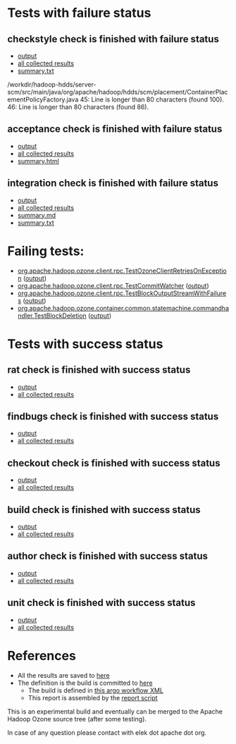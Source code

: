 # Tests with failure status

## checkstyle check is finished with failure status

   * [output](https://raw.githubusercontent.com/elek/ozone-ci/master/pr/pr-hdds-1571-4wx6z/checkstyle/output.log)
   * [all collected results](https://github.com/elek/ozone-ci/tree/master/pr/pr-hdds-1571-4wx6z/checkstyle)
   * [summary.txt](https://github.com/elek/ozone-ci/tree/master/pr/pr-hdds-1571-4wx6z/checkstyle/summary.txt)

/workdir/hadoop-hdds/server-scm/src/main/java/org/apache/hadoop/hdds/scm/placement/ContainerPlacementPolicyFactory.java
 45: Line is longer than 80 characters (found 100).
 46: Line is longer than 80 characters (found 86).

## acceptance check is finished with failure status

   * [output](https://raw.githubusercontent.com/elek/ozone-ci/master/pr/pr-hdds-1571-4wx6z/acceptance/output.log)
   * [all collected results](https://github.com/elek/ozone-ci/tree/master/pr/pr-hdds-1571-4wx6z/acceptance)
   * [summary.html](https://elek.github.io/ozone-ci/pr/pr-hdds-1571-4wx6z/acceptance/summary.html)


## integration check is finished with failure status

   * [output](https://raw.githubusercontent.com/elek/ozone-ci/master/pr/pr-hdds-1571-4wx6z/integration/output.log)
   * [all collected results](https://github.com/elek/ozone-ci/tree/master/pr/pr-hdds-1571-4wx6z/integration)
   * [summary.md](https://github.com/elek/ozone-ci/tree/master/pr/pr-hdds-1571-4wx6z/integration/summary.md)
   * [summary.txt](https://github.com/elek/ozone-ci/tree/master/pr/pr-hdds-1571-4wx6z/integration/summary.txt)

# Failing tests: 

 * [org.apache.hadoop.ozone.client.rpc.TestOzoneClientRetriesOnException](hadoop-ozone/integration-test/org.apache.hadoop.ozone.client.rpc.TestOzoneClientRetriesOnException.txt) ([output](hadoop-ozone/integration-test/org.apache.hadoop.ozone.client.rpc.TestOzoneClientRetriesOnException-output.txt/))
 * [org.apache.hadoop.ozone.client.rpc.TestCommitWatcher](hadoop-ozone/integration-test/org.apache.hadoop.ozone.client.rpc.TestCommitWatcher.txt) ([output](hadoop-ozone/integration-test/org.apache.hadoop.ozone.client.rpc.TestCommitWatcher-output.txt/))
 * [org.apache.hadoop.ozone.client.rpc.TestBlockOutputStreamWithFailures](hadoop-ozone/integration-test/org.apache.hadoop.ozone.client.rpc.TestBlockOutputStreamWithFailures.txt) ([output](hadoop-ozone/integration-test/org.apache.hadoop.ozone.client.rpc.TestBlockOutputStreamWithFailures-output.txt/))
 * [org.apache.hadoop.ozone.container.common.statemachine.commandhandler.TestBlockDeletion](hadoop-ozone/integration-test/org.apache.hadoop.ozone.container.common.statemachine.commandhandler.TestBlockDeletion.txt) ([output](hadoop-ozone/integration-test/org.apache.hadoop.ozone.container.common.statemachine.commandhandler.TestBlockDeletion-output.txt/))


# Tests with success status

## rat check is finished with success status

   * [output](https://raw.githubusercontent.com/elek/ozone-ci/master/pr/pr-hdds-1571-4wx6z/rat/output.log)
   * [all collected results](https://github.com/elek/ozone-ci/tree/master/pr/pr-hdds-1571-4wx6z/rat)


## findbugs check is finished with success status

   * [output](https://raw.githubusercontent.com/elek/ozone-ci/master/pr/pr-hdds-1571-4wx6z/findbugs/output.log)
   * [all collected results](https://github.com/elek/ozone-ci/tree/master/pr/pr-hdds-1571-4wx6z/findbugs)


## checkout check is finished with success status

   * [output](https://raw.githubusercontent.com/elek/ozone-ci/master/pr/pr-hdds-1571-4wx6z/checkout/output.log)
   * [all collected results](https://github.com/elek/ozone-ci/tree/master/pr/pr-hdds-1571-4wx6z/checkout)


## build check is finished with success status

   * [output](https://raw.githubusercontent.com/elek/ozone-ci/master/pr/pr-hdds-1571-4wx6z/build/output.log)
   * [all collected results](https://github.com/elek/ozone-ci/tree/master/pr/pr-hdds-1571-4wx6z/build)


## author check is finished with success status

   * [output](https://raw.githubusercontent.com/elek/ozone-ci/master/pr/pr-hdds-1571-4wx6z/author/output.log)
   * [all collected results](https://github.com/elek/ozone-ci/tree/master/pr/pr-hdds-1571-4wx6z/author)


## unit check is finished with success status

   * [output](https://raw.githubusercontent.com/elek/ozone-ci/master/pr/pr-hdds-1571-4wx6z/unit/output.log)
   * [all collected results](https://github.com/elek/ozone-ci/tree/master/pr/pr-hdds-1571-4wx6z/unit)




# References

 * All the results are saved to [here](https://github.com/elek/ozone-ci/tree/master/pr/pr-hdds-1571-4wx6z/)
 * The definition is the build is committed to [here](https://github.com/elek/argo-ozone)
    * The build is defined in [this argo workflow XML](https://github.com/elek/argo-ozone/blob/master/ozone-build.yaml)
    * This report is assembled by the [report script](https://github.com/elek/argo-ozone/blob/master/scripts/report.sh)

This is an experimental build and eventually can be merged to the Apache Hadoop Ozone source tree (after some testing).

In case of any question please contact with elek dot apache dot org.
